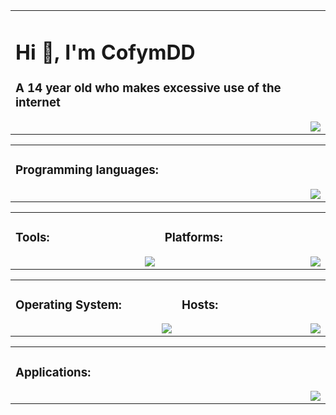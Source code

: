 
<table>
	<tr>
		<td width="1200px">
			<h1 align="left">Hi 👋, I'm CofymDD</h1>
			<h3 align="left">A 14 year old who makes excessive use of the internet</h3>
    		<img align="right" src="https://lanyard-profile-readme.vercel.app/api/419440355180544001?bg=00000000&animated=:true&hideStatus=true&hideTimestamp=true&hideBadges=true">
		</td>
	</tr>
</table>

<table>
	<tr>
		<td width="1200px">
			<h3 align="left">Programming languages:</h3>
			<img align="right" src="https://skillicons.dev/icons?i=cs,cpp,html,css,tailwind,bash" draggable="false">
		</td>
	</tr>
</table>

<table align="center">
	<tr>
		<td width="600px">
	    	<h3 align="left">Tools:</h3>
        	<img align="right" src="https://skillicons.dev/icons?i=git,docker,stackoverflow" draggable="false">
		</td>
		<td width="600px">
	    	<h3 align="left">Platforms:</h3>
        	<img align="right" src="https://skillicons.dev/icons?i=discord,linkedin,github" draggable="false">
		</td>
	</tr>
</table>

<table align="center">
	<tr>
	    <td width="1200px">
	    	<h3>Operating System:</h3>
        	<img align="right" src="https://skillicons.dev/icons?i=linux" draggable="false">
	    </td>
	    <td width="1200px">
	    	<h3>Hosts:</h3>
        	<img align="right" src="https://skillicons.dev/icons?i=gcp,firebase,cloudflare" draggable="false">
		</td>
	</tr>
</table>

<table align="center">
	<tr>
		<td width="1200px">
	    	<h3 align="left">Applications:</h3>
        	<img align="right" src="https://skillicons.dev/icons?i=ps,vscode,visualstudio,blender,unity,arduino" draggable="false">
		</td>
	</tr>
</table>
